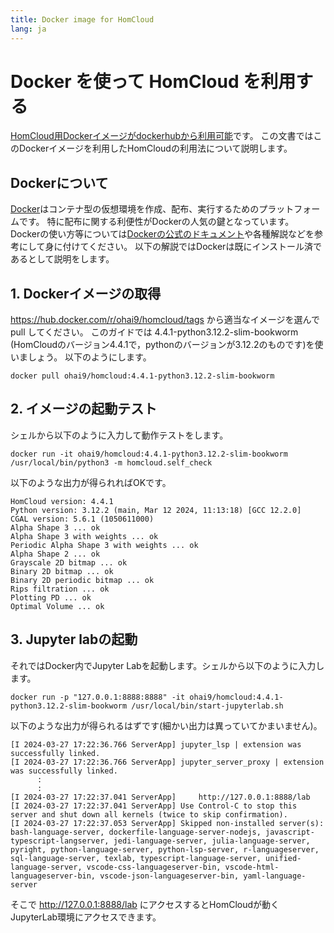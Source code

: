 ```yaml
---
title: Docker image for HomCloud
lang: ja
---
```


# Docker を使って HomCloud を利用する

[HomCloud用Dockerイメージがdockerhubから利用可能](https://hub.docker.com/r/ohai9/homcloud)です。
この文書ではこのDockerイメージを利用したHomCloudの利用法について説明します。

## Dockerについて

[Docker](https://www.docker.com/)はコンテナ型の仮想環境を作成、配布、実行するためのプラットフォームです。
特に配布に関する利便性がDockerの人気の鍵となっています。
Dockerの使い方等については[Dockerの公式のドキュメント](https://docs.docker.com/)や各種解説などを参考にして身に付けてください。
以下の解説ではDockerは既にインストール済であるとして説明をします。


## 1. Dockerイメージの取得

https://hub.docker.com/r/ohai9/homcloud/tags から適当なイメージを選んで pull してください。
このガイドでは 4.4.1-python3.12.2-slim-bookworm (HomCloudのバージョン4.4.1で，pythonのバージョンが3.12.2のものです)を使いましょう。
以下のようにします。

    docker pull ohai9/homcloud:4.4.1-python3.12.2-slim-bookworm
    

## 2. イメージの起動テスト

シェルから以下のように入力して動作テストをします。

    docker run -it ohai9/homcloud:4.4.1-python3.12.2-slim-bookworm  /usr/local/bin/python3 -m homcloud.self_check
    
以下のような出力が得られればOKです。

    HomCloud version: 4.4.1
    Python version: 3.12.2 (main, Mar 12 2024, 11:13:18) [GCC 12.2.0]
    CGAL version: 5.6.1 (1050611000)
    Alpha Shape 3 ... ok
    Alpha Shape 3 with weights ... ok
    Periodic Alpha Shape 3 with weights ... ok
    Alpha Shape 2 ... ok
    Grayscale 2D bitmap ... ok
    Binary 2D bitmap ... ok
    Binary 2D periodic bitmap ... ok
    Rips filtration ... ok
    Plotting PD ... ok
    Optimal Volume ... ok

## 3. Jupyter labの起動

それではDocker内でJupyter Labを起動します。シェルから以下のように入力します。

    docker run -p "127.0.0.1:8888:8888" -it ohai9/homcloud:4.4.1-python3.12.2-slim-bookworm /usr/local/bin/start-jupyterlab.sh
    
以下のような出力が得られるはずです(細かい出力は異っていてかまいません)。

    [I 2024-03-27 17:22:36.766 ServerApp] jupyter_lsp | extension was successfully linked.
    [I 2024-03-27 17:22:36.766 ServerApp] jupyter_server_proxy | extension was successfully linked.
          :
          :
    [I 2024-03-27 17:22:37.041 ServerApp]     http://127.0.0.1:8888/lab
    [I 2024-03-27 17:22:37.041 ServerApp] Use Control-C to stop this server and shut down all kernels (twice to skip confirmation).
    [I 2024-03-27 17:22:37.053 ServerApp] Skipped non-installed server(s): bash-language-server, dockerfile-language-server-nodejs, javascript-typescript-langserver, jedi-language-server, julia-language-server, pyright, python-language-server, python-lsp-server, r-languageserver, sql-language-server, texlab, typescript-language-server, unified-language-server, vscode-css-languageserver-bin, vscode-html-languageserver-bin, vscode-json-languageserver-bin, yaml-language-server


そこで http://127.0.0.1:8888/lab にアクセスするとHomCloudが動くJupyterLab環境にアクセスできます。

